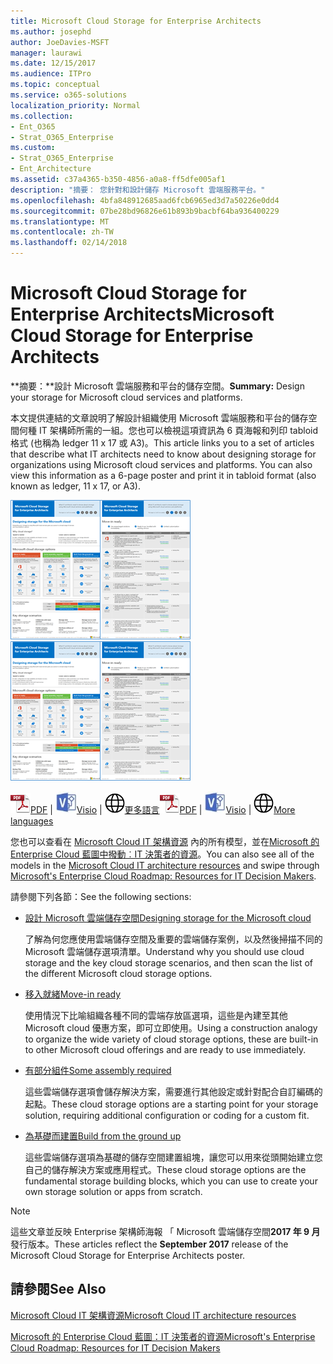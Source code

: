 ```yaml
---
title: Microsoft Cloud Storage for Enterprise Architects
ms.author: josephd
author: JoeDavies-MSFT
manager: laurawi
ms.date: 12/15/2017
ms.audience: ITPro
ms.topic: conceptual
ms.service: o365-solutions
localization_priority: Normal
ms.collection:
- Ent_O365
- Strat_O365_Enterprise
ms.custom:
- Strat_O365_Enterprise
- Ent_Architecture
ms.assetid: c37a4365-b350-4856-a0a8-ff5dfe005af1
description: "摘要： 您針對和設計儲存 Microsoft 雲端服務平台。"
ms.openlocfilehash: 4bfa848912685aad6fcb6965ed3d7a50226e0dd4
ms.sourcegitcommit: 07be28bd96826e61b893b9bacbf64ba936400229
ms.translationtype: MT
ms.contentlocale: zh-TW
ms.lasthandoff: 02/14/2018
---
```

# <a name="microsoft-cloud-storage-for-enterprise-architects"></a><span data-ttu-id="aba36-103">Microsoft Cloud Storage for Enterprise Architects</span><span class="sxs-lookup"><span data-stu-id="aba36-103">Microsoft Cloud Storage for Enterprise Architects</span></span>

 <span data-ttu-id="aba36-104">**摘要：**設計 Microsoft 雲端服務和平台的儲存空間。</span><span class="sxs-lookup"><span data-stu-id="aba36-104">**Summary:** Design your storage for Microsoft cloud services and platforms.</span></span>
  
<span data-ttu-id="aba36-p101">本文提供連結的文章說明了解設計組織使用 Microsoft 雲端服務和平台的儲存空間何種 IT 架構師所需的一組。您也可以檢視這項資訊為 6 頁海報和列印 tabloid 格式 (也稱為 ledger 11 x 17 或 A3)。</span><span class="sxs-lookup"><span data-stu-id="aba36-p101">This article links you to a set of articles that describe what IT architects need to know about designing storage for organizations using Microsoft cloud services and platforms. You can also view this information as a 6-page poster and print it in tabloid format (also known as ledger, 11 x 17, or A3).</span></span>
  
<span data-ttu-id="aba36-107">[![Microsoft 雲端儲存模型縮圖影像](images/0d4e2eb9-1109-4b3b-bf9e-2f3eff2e2cc4.png)  
](https://www.microsoft.com/download/details.aspx?id=49552)</span><span class="sxs-lookup"><span data-stu-id="aba36-107">[![Thumb image for Microsoft cloud storage model](images/0d4e2eb9-1109-4b3b-bf9e-2f3eff2e2cc4.png)  
](https://www.microsoft.com/download/details.aspx?id=49552)</span></span>
  
<span data-ttu-id="aba36-108">![PDF 檔案](images/ITPro_Other_PDFicon.png)[PDF](https://go.microsoft.com/fwlink/p/?linkid=842079) | ![Visio 檔案](images/ITPro_Other_VisioIcon.jpg)[Visio](https://go.microsoft.com/fwlink/p/?linkid=842080) | ![參閱其他語言版本的頁面](images/e16c992d-b0f8-48ae-bf44-db7a9fcaab9e.png)[更多語言](https://www.microsoft.com/download/details.aspx?id=49552)</span><span class="sxs-lookup"><span data-stu-id="aba36-108">![PDF file](images/ITPro_Other_PDFicon.png)[PDF](https://go.microsoft.com/fwlink/p/?linkid=842079) | ![Visio file](images/ITPro_Other_VisioIcon.jpg)[Visio](https://go.microsoft.com/fwlink/p/?linkid=842080) | ![See a page with versions in additional languages](images/e16c992d-b0f8-48ae-bf44-db7a9fcaab9e.png)[More languages](https://www.microsoft.com/download/details.aspx?id=49552)</span></span>
  
<span data-ttu-id="aba36-109">您也可以查看在 [Microsoft Cloud IT 架構資源](microsoft-cloud-it-architecture-resources.md) 內的所有模型，並在[Microsoft 的 Enterprise Cloud 藍圖中撥動︰IT 決策者的資源](https://aka.ms/cloudarchitecture)。</span><span class="sxs-lookup"><span data-stu-id="aba36-109">You can also see all of the models in the [Microsoft Cloud IT architecture resources](microsoft-cloud-it-architecture-resources.md) and swipe through [Microsoft's Enterprise Cloud Roadmap: Resources for IT Decision Makers](https://aka.ms/cloudarchitecture).</span></span>
  
<span data-ttu-id="aba36-110">請參閱下列各節：</span><span class="sxs-lookup"><span data-stu-id="aba36-110">See the following sections:</span></span>
  
- [<span data-ttu-id="aba36-111">設計 Microsoft 雲端儲存空間</span><span class="sxs-lookup"><span data-stu-id="aba36-111">Designing storage for the Microsoft cloud</span></span>](designing-storage-for-the-microsoft-cloud.md)
    
    <span data-ttu-id="aba36-112">了解為何您應使用雲端儲存空間及重要的雲端儲存案例，以及然後掃描不同的 Microsoft 雲端儲存選項清單。</span><span class="sxs-lookup"><span data-stu-id="aba36-112">Understand why you should use cloud storage and the key cloud storage scenarios, and then scan the list of the different Microsoft cloud storage options.</span></span>
    
- [<span data-ttu-id="aba36-113">移入就緒</span><span class="sxs-lookup"><span data-stu-id="aba36-113">Move-in ready</span></span>](move-in-ready.md)
    
    <span data-ttu-id="aba36-114">使用情況下比喻組織各種不同的雲端存放區選項，這些是內建至其他 Microsoft cloud 優惠方案，即可立即使用。</span><span class="sxs-lookup"><span data-stu-id="aba36-114">Using a construction analogy to organize the wide variety of cloud storage options, these are built-in to other Microsoft cloud offerings and are ready to use immediately.</span></span>
    
- [<span data-ttu-id="aba36-115">有部分組件</span><span class="sxs-lookup"><span data-stu-id="aba36-115">Some assembly required</span></span>](some-assembly-required.md)
    
    <span data-ttu-id="aba36-116">這些雲端儲存選項會儲存解決方案，需要進行其他設定或針對配合自訂編碼的起點。</span><span class="sxs-lookup"><span data-stu-id="aba36-116">These cloud storage options are a starting point for your storage solution, requiring additional configuration or coding for a custom fit.</span></span>
    
- [<span data-ttu-id="aba36-117">為基礎而建置</span><span class="sxs-lookup"><span data-stu-id="aba36-117">Build from the ground up</span></span>](build-from-the-ground-up.md)
    
    <span data-ttu-id="aba36-118">這些雲端儲存選項為基礎的儲存空間建置組塊，讓您可以用來從頭開始建立您自己的儲存解決方案或應用程式。</span><span class="sxs-lookup"><span data-stu-id="aba36-118">These cloud storage options are the fundamental storage building blocks, which you can use to create your own storage solution or apps from scratch.</span></span>
    
> [!NOTE]
> <span data-ttu-id="aba36-119">這些文章並反映 Enterprise 架構師海報 「 Microsoft 雲端儲存空間**2017 年 9 月**發行版本。</span><span class="sxs-lookup"><span data-stu-id="aba36-119">These articles reflect the **September 2017** release of the Microsoft Cloud Storage for Enterprise Architects poster.</span></span>
  
## <a name="see-also"></a><span data-ttu-id="aba36-120">請參閱</span><span class="sxs-lookup"><span data-stu-id="aba36-120">See Also</span></span>

[<span data-ttu-id="aba36-121">Microsoft Cloud IT 架構資源</span><span class="sxs-lookup"><span data-stu-id="aba36-121">Microsoft Cloud IT architecture resources</span></span>](microsoft-cloud-it-architecture-resources.md)

[<span data-ttu-id="aba36-122">Microsoft 的 Enterprise Cloud 藍圖：IT 決策者的資源</span><span class="sxs-lookup"><span data-stu-id="aba36-122">Microsoft's Enterprise Cloud Roadmap: Resources for IT Decision Makers</span></span>](https://sway.com/FJ2xsyWtkJc2taRD)



